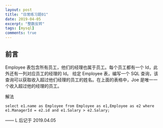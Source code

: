 ```yaml
---
layout: post
title: "日常练习题01"
date: 2019-04-05
excerpt: "整数反转"
tags: [mysql]
comments: true
---
```


## 前言

Employee 表包含所有员工，他们的经理也属于员工。每个员工都有一个 Id，此外还有一列对应员工的经理的 Id。
给定 Employee 表，编写一个 SQL 查询，该查询可以获取收入超过他们经理的员工的姓名。在上面的表格中，Joe 是唯一一个收入超过他的经理的员工。

<p id = "build"></p>

解法

    select e1.name as Employee from Employee as e1,Employee as e2 where e1.ManagerId = e2.id and e1.Salary > e2.Salary;

—— L 后记于 2019.04.05


